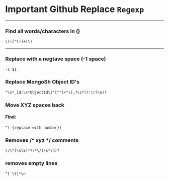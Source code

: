 # Important Github Replace ```Regexp```
---------------------------------------
### Find all words/characters in ()
```regex
\(([^()]+)\)
 ```
---------------------------------------
### Replace with a negtave space (-1 space)
```regex
-1 $1
 ```
### Replace MongoSh Object ID's
```regex
^\s*_id:\s*ObjectId\("[^"]+"\),?\s*(?:\r?\n)?
```

### Move XYZ spaces back

#### Find: 
```regex 
^( {replace with number})
```

### Removes /* xyz */ comments
```regex
\/\*[\s\S]*?\*\/(\s*\n)?
```

### removes empty lines
```regex
^[ \t]*\n
```
